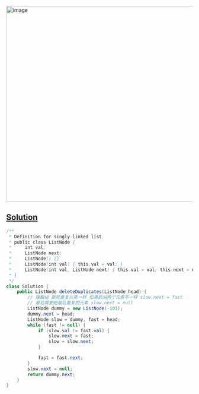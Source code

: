 <img width="527" alt="image" src="https://github.com/kkkkevx/DSA2/assets/108632304/645057bf-a232-4f14-a9d9-f783033f83e8">

## [Solution](https://leetcode.cn/problems/remove-duplicates-from-sorted-list/)

```java
/**
 * Definition for singly-linked list.
 * public class ListNode {
 *     int val;
 *     ListNode next;
 *     ListNode() {}
 *     ListNode(int val) { this.val = val; }
 *     ListNode(int val, ListNode next) { this.val = val; this.next = next; }
 * }
 */
class Solution {
    public ListNode deleteDuplicates(ListNode head) {
        // 跟数组 删除重复元素一样 如果前后两个元素不一样 slow.next = fast
        // 最后需要把最后重复的元素 slow.next = null
        ListNode dummy = new ListNode(-101);
        dummy.next = head;
        ListNode slow = dummy, fast = head;
        while (fast != null) {
            if (slow.val != fast.val) {
                slow.next = fast;
                slow = slow.next;
            }

            fast = fast.next;
        }
        slow.next = null;
        return dummy.next;
    }
}
```
